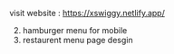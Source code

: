 visit website : https://xswiggy.netlify.app/

<!-- pending work -->
<!-- 1. search functionaltiy  -->
2. hamburger menu for mobile
3. restaurent menu page desgin